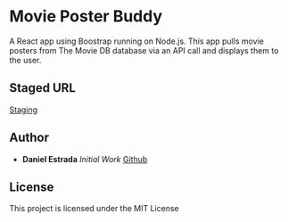 # Movie Poster Buddy

A React app using Boostrap running on Node.js. This app pulls movie posters from The Movie DB database via an API call and displays them to the user.

## Staged URL
[Staging](http://foolish-company.surge.sh)

## Author

* **Daniel Estrada** *Initial Work* [Github](www.github.com/jrda2)

## License

This project is licensed under the MIT License 